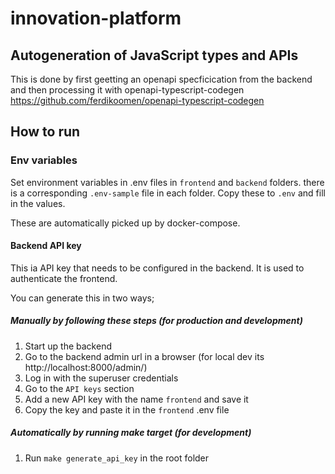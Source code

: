 # innovation-platform

## Autogeneration of JavaScript types and APIs

This is done by first geetting an openapi specficication from the backend
and then processing it with openapi-typescript-codegen https://github.com/ferdikoomen/openapi-typescript-codegen


## How to run

### Env variables
Set environment variables in .env files in `frontend` and `backend` folders.
there is a corresponding `.env-sample` file in each folder.
Copy these to `.env` and fill in the values.

These are automatically picked up by docker-compose.

#### Backend API key
This ia API key that needs to be configured in the backend. It is used to authenticate the frontend.

You can generate this in two ways;

##### Manually by following these steps (for production and development)
1. Start up the backend
2. Go to the backend admin url in a browser (for local dev its http://localhost:8000/admin/)
3. Log in with the superuser credentials
4. Go to the `API keys` section
5. Add a new API key with the name `frontend` and save it
6. Copy the key and paste it in the `frontend` .env file

##### Automatically by running make target (for development)
1. Run `make generate_api_key` in the root folder
